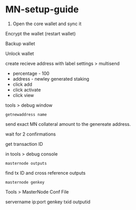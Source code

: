 # MN-setup-guide


1. Open the core wallet and sync it

Encrypt the wallet (restart wallet)

Backup wallet

Unlock wallet

create recieve address with label
settings > multisend 
 - percentage - 100
 - address - newley generated staking
 - click add
 - click activate
 - click view

tools > debug window

`getnewaddress name`

send exact MN collateral amount to the genereate address.

wait for 2 confirmations

get transaction ID

in tools > debug console

`masternode outputs`

find tx ID and cross reference outputs

`masternode genkey`

Tools > MasterNode Conf File

servername ip:port genkey txid outputid



